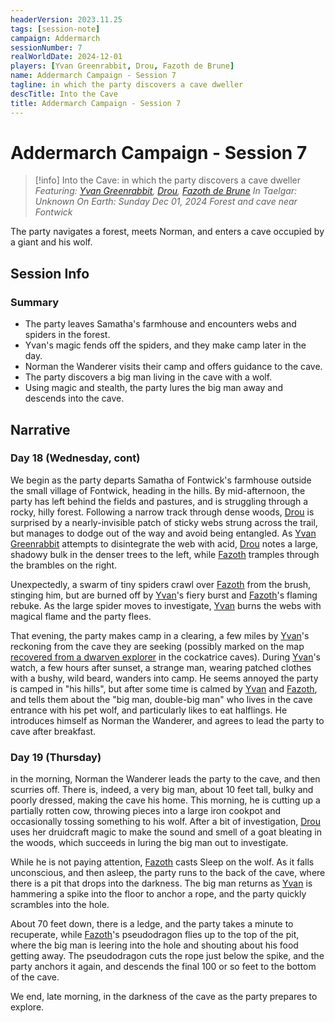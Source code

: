 ```yaml
---
headerVersion: 2023.11.25
tags: [session-note]
campaign: Addermarch
sessionNumber: 7
realWorldDate: 2024-12-01
players: [Yvan Greenrabbit, Drou, Fazoth de Brune]
name: Addermarch Campaign - Session 7
tagline: in which the party discovers a cave dweller
descTitle: Into the Cave
title: Addermarch Campaign - Session 7
---
```

# Addermarch Campaign - Session 7

>[!info] Into the Cave: in which the party discovers a cave dweller
> *Featuring: [Yvan Greenrabbit](<../../people/pcs/addermarch/yvan-greenrabbit.md>), [Drou](<../../people/pcs/addermarch/drou.md>), [Fazoth de Brune](<../../people/pcs/addermarch/fazoth-de-brune.md>)*
> *In Taelgar: Unknown*
> *On Earth: Sunday Dec 01, 2024*
> *Forest and cave near Fontwick*

The party navigates a forest, meets Norman, and enters a cave occupied by a giant and his wolf.
## Session Info
### Summary
- The party leaves Samatha's farmhouse and encounters webs and spiders in the forest.
- Yvan's magic fends off the spiders, and they make camp later in the day.
- Norman the Wanderer visits their camp and offers guidance to the cave.
- The party discovers a big man living in the cave with a wolf.
- Using magic and stealth, the party lures the big man away and descends into the cave.

## Narrative
### Day 18 (Wednesday, cont)
We begin as the party departs Samatha of Fontwick's farmhouse outside the small village of Fontwick, heading in the hills. By mid-afternoon, the party has left behind the fields and pastures, and is struggling through a rocky, hilly forest. Following a narrow track through dense woods, [Drou](<../../people/pcs/addermarch/drou.md>) is surprised by a nearly-invisible patch of sticky webs strung across the trail, but manages to dodge out of the way and avoid being entangled. As [Yvan Greenrabbit](<../../people/pcs/addermarch/yvan-greenrabbit.md>) attempts to disintegrate the web with acid, [Drou](<../../people/pcs/addermarch/drou.md>) notes a large, shadowy bulk in the denser trees to the left, while [Fazoth](<../../people/pcs/addermarch/fazoth-de-brune.md>) tramples through the brambles on the right. 

Unexpectedly, a swarm of tiny spiders crawl over [Fazoth](<../../people/pcs/addermarch/fazoth-de-brune.md>) from the brush, stinging him, but are burned off by [Yvan](<../../people/pcs/addermarch/yvan-greenrabbit.md>)'s fiery burst and [Fazoth](<../../people/pcs/addermarch/fazoth-de-brune.md>)'s flaming rebuke. As the large spider moves to investigate, [Yvan](<../../people/pcs/addermarch/yvan-greenrabbit.md>) burns the webs with magical flame and the party flees. 

That evening, the party makes camp in a clearing, a few miles by [Yvan](<../../people/pcs/addermarch/yvan-greenrabbit.md>)'s reckoning from the cave they are seeking (possibly marked on the map [recovered from a dwarven explorer](<./addermarch-session-3.md>) in the cockatrice caves). During [Yvan](<../../people/pcs/addermarch/yvan-greenrabbit.md>)'s watch, a few hours after sunset, a strange man, wearing patched clothes with a bushy, wild beard, wanders into camp. He seems annoyed the party is camped in "his hills", but after some time is calmed by [Yvan](<../../people/pcs/addermarch/yvan-greenrabbit.md>) and [Fazoth](<../../people/pcs/addermarch/fazoth-de-brune.md>), and tells them about the "big man, double-big man" who lives in the cave entrance with his pet wolf, and particularly likes to eat halflings. He introduces himself as Norman the Wanderer, and agrees to lead the party to cave after breakfast.

### Day 19 (Thursday)
in the morning, Norman the Wanderer leads the party to the cave, and then scurries off. There is, indeed, a very big man, about 10 feet tall, bulky and poorly dressed, making the cave his home. This morning, he is cutting up a partially rotten cow, throwing pieces into a large iron cookpot and occasionally tossing something to his wolf. After a bit of investigation, [Drou](<../../people/pcs/addermarch/drou.md>) uses her druidcraft magic to make the sound and smell of a goat bleating in the woods, which succeeds in luring the big man out to investigate. 

While he is not paying attention, [Fazoth](<../../people/pcs/addermarch/fazoth-de-brune.md>) casts Sleep on the wolf. As it falls unconscious, and then asleep, the party runs to the back of the cave, where there is a pit that drops into the darkness. The big man returns as [Yvan](<../../people/pcs/addermarch/yvan-greenrabbit.md>) is hammering a spike into the floor to anchor a rope, and the party quickly scrambles into the hole. 

About 70 feet down, there is a ledge, and the party takes a minute to recuperate, while [Fazoth](<../../people/pcs/addermarch/fazoth-de-brune.md>)'s pseudodragon flies up to the top of the pit, where the big man is leering into the hole and shouting about his food getting away. The pseudodragon cuts the rope just below the spike, and the party anchors it again, and descends the final 100 or so feet to the bottom of the cave. 

We end, late morning, in the darkness of the cave as the party prepares to explore.

